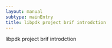 ```yaml
---
layout: manual
subtype: mainEntry
title: libpdk project brif introdction
---
```

libpdk project brif introdction